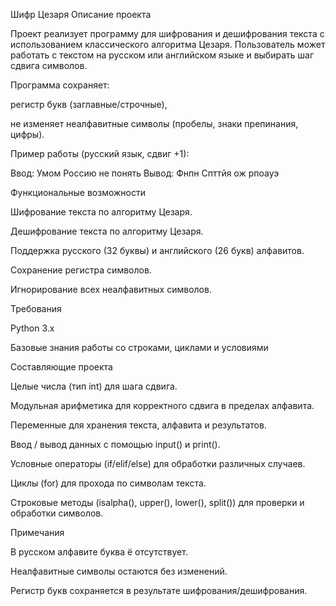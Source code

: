 Шифр Цезаря
Описание проекта

Проект реализует программу для шифрования и дешифрования текста с использованием классического алгоритма Цезаря.
Пользователь может работать с текстом на русском или английском языке и выбирать шаг сдвига символов.

Программа сохраняет:

регистр букв (заглавные/строчные),

не изменяет неалфавитные символы (пробелы, знаки препинания, цифры).

Пример работы (русский язык, сдвиг +1):

Ввод: Умом Россию не понять
Вывод: Фнпн Спттйя ож рпоауэ

Функциональные возможности

Шифрование текста по алгоритму Цезаря.

Дешифрование текста по алгоритму Цезаря.

Поддержка русского (32 буквы) и английского (26 букв) алфавитов.

Сохранение регистра символов.

Игнорирование всех неалфавитных символов.

Требования

Python 3.x

Базовые знания работы со строками, циклами и условиями

Составляющие проекта

Целые числа (тип int) для шага сдвига.

Модульная арифметика для корректного сдвига в пределах алфавита.

Переменные для хранения текста, алфавита и результатов.

Ввод / вывод данных с помощью input() и print().

Условные операторы (if/elif/else) для обработки различных случаев.

Циклы (for) для прохода по символам текста.

Строковые методы (isalpha(), upper(), lower(), split()) для проверки и обработки символов.

Примечания

В русском алфавите буква ё отсутствует.

Неалфавитные символы остаются без изменений.

Регистр букв сохраняется в результате шифрования/дешифрования.
